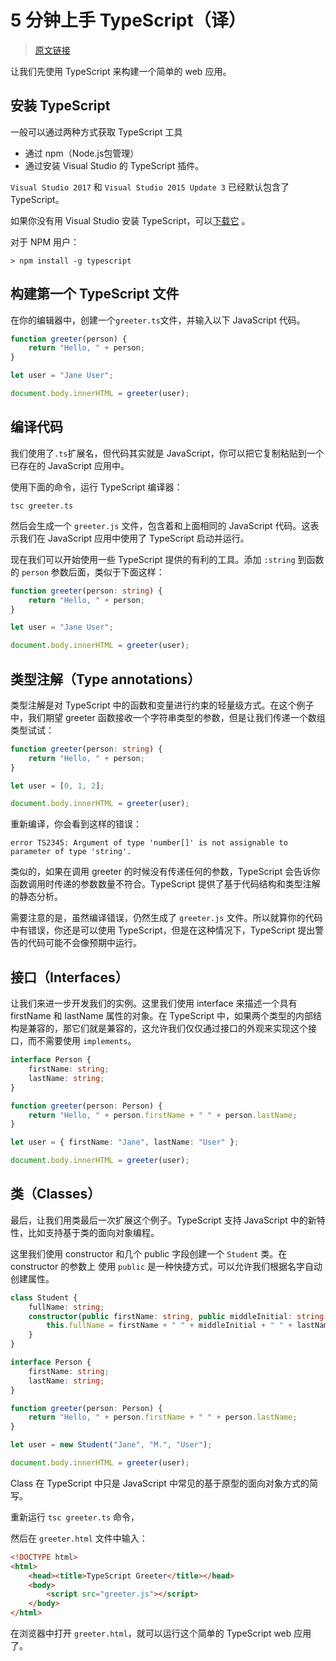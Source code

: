 # 5 分钟上手 TypeScript（译）

> [原文链接](https://www.typescriptlang.org/docs/handbook/typescript-in-5-minutes.html)

让我们先使用 TypeScript 来构建一个简单的 web 应用。

## 安装 TypeScript
一般可以通过两种方式获取 TypeScript 工具
* 通过 npm（Node.js包管理）
* 通过安装 Visual Studio 的 TypeScript 插件。

`Visual Studio 2017` 和 `Visual Studio 2015 Update 3` 已经默认包含了 TypeScript。

如果你没有用 Visual Studio 安装 TypeScript，可以[下载它](https://www.typescriptlang.org/#download-links) 。

对于 NPM 用户：
```
> npm install -g typescript
```

## 构建第一个 TypeScript 文件
在你的编辑器中，创建一个`greeter.ts`文件，并输入以下 JavaScript 代码。
```TypeScript
function greeter(person) {
    return "Hello, " + person;
}

let user = "Jane User";

document.body.innerHTML = greeter(user);
```

## 编译代码
我们使用了`.ts`扩展名，但代码其实就是 JavaScript，你可以把它复制粘贴到一个已存在的 JavaScript 应用中。

使用下面的命令，运行 TypeScript 编译器：
```
tsc greeter.ts
```

然后会生成一个 `greeter.js` 文件，包含着和上面相同的 JavaScript 代码。这表示我们在 JavaScript 应用中使用了 TypeScript 启动并运行。

现在我们可以开始使用一些 TypeScript 提供的有利的工具。添加 `:string` 到函数的 `person` 参数后面，类似于下面这样：
```TypeScript
function greeter(person: string) {
    return "Hello, " + person;
}

let user = "Jane User";

document.body.innerHTML = greeter(user);
```

## 类型注解（Type annotations）
类型注解是对 TypeScript 中的函数和变量进行约束的轻量级方式。在这个例子中，我们期望 greeter 函数接收一个字符串类型的参数，但是让我们传递一个数组类型试试：
```TypeScript
function greeter(person: string) {
    return "Hello, " + person;
}

let user = [0, 1, 2];

document.body.innerHTML = greeter(user);
```

重新编译，你会看到这样的错误：
```
error TS2345: Argument of type 'number[]' is not assignable to parameter of type 'string'.
```

类似的，如果在调用 greeter 的时候没有传递任何的参数，TypeScript 会告诉你函数调用时传递的参数数量不符合。TypeScript 提供了基于代码结构和类型注解的静态分析。

需要注意的是，虽然编译错误，仍然生成了 `greeter.js` 文件。所以就算你的代码中有错误，你还是可以使用 TypeScript，但是在这种情况下，TypeScript 提出警告的代码可能不会像预期中运行。

## 接口（Interfaces）
让我们来进一步开发我们的实例。这里我们使用 interface 来描述一个具有firstName 和 lastName 属性的对象。在 TypeScript 中，如果两个类型的内部结构是兼容的，那它们就是兼容的，这允许我们仅仅通过接口的外观来实现这个接口，而不需要使用 `implements`。

```TypeScript
interface Person {
    firstName: string;
    lastName: string;
}

function greeter(person: Person) {
    return "Hello, " + person.firstName + " " + person.lastName;
}

let user = { firstName: "Jane", lastName: "User" };

document.body.innerHTML = greeter(user);
```

## 类（Classes）
最后，让我们用类最后一次扩展这个例子。TypeScript 支持 JavaScript 中的新特性，比如支持基于类的面向对象编程。

这里我们使用 constructor 和几个 public 字段创建一个 `Student` 类。在 constructor 的参数上 使用 `public` 是一种快捷方式，可以允许我们根据名字自动创建属性。

```TypeScript
class Student {
    fullName: string;
    constructor(public firstName: string, public middleInitial: string, public lastName: string) {
        this.fullName = firstName + " " + middleInitial + " " + lastName;
    }
}

interface Person {
    firstName: string;
    lastName: string;
}

function greeter(person: Person) {
    return "Hello, " + person.firstName + " " + person.lastName;
}

let user = new Student("Jane", "M.", "User");

document.body.innerHTML = greeter(user);
```
Class 在 TypeScript 中只是 JavaScript 中常见的基于原型的面向对象方式的简写。

重新运行 `tsc greeter.ts` 命令，

然后在 `greeter.html` 文件中输入：
```html
<!DOCTYPE html>
<html>
    <head><title>TypeScript Greeter</title></head>
    <body>
        <script src="greeter.js"></script>
    </body>
</html>
```

在浏览器中打开 `greeter.html`，就可以运行这个简单的 TypeScript web 应用了。


